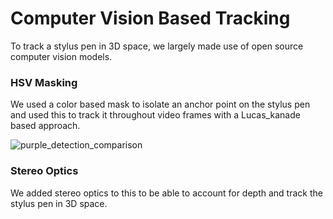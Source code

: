 # Computer Vision Based Tracking

To track a stylus pen in 3D space, we largely made use of open source computer vision models. 

### HSV Masking

We used a color based mask to isolate an anchor point on the stylus pen and used this to track it throughout video frames with a Lucas_kanade based approach. 

![purple_detection_comparison](https://github.com/user-attachments/assets/e3e3bbf7-feb6-4fb7-adcb-21b096b53bb7)


###  Stereo Optics

We added stereo optics to this to be able to account for depth and track the stylus pen in 3D space. 
